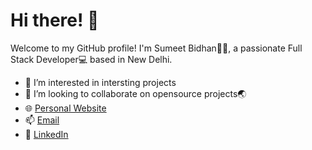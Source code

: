 # Hi there! 👋

Welcome to my GitHub profile! I'm Sumeet Bidhan🥷🏽, a passionate Full Stack Developer💻 based in New Delhi.

* 👀 I’m interested in intersting projects
* 💞️ I’m looking to collaborate on opensource projects🌏
* 🌐 [Personal Website](https://sumeetbidhan.netlify.app/)
* 📫 [Email](sumeetbidhanwork@gmail.com)
* 📌 [LinkedIn](https://www.linkedin.com/in/sumeetbidhanwork)


    

